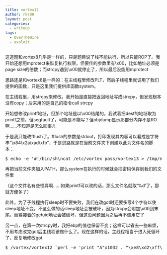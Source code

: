 ```yaml
---
title: vortex12
author: rk700
layout: post
categories:
  - writeup
tags:
  - OverTheWire
  - exploit
---
```

这道题和vortex8几乎是一样的，只是题目说了栈不能执行，所以只能ROP了。我开始还想用mprotect来恢复执行权限，但要传的参数里有\x00，比如地址必须是page size的倍数；而strcpy遇到\x00就停止了，所以最后没能用mprotect

思路还是和vortex8是一样的：在主线程里修改PLT，然后子线程里就调用了我们提供的函数，只是这里我们提供库函数system。

在主线程里，用strcpy来修改。我开始是直接把返回地址写成strcpy，但发现根本没有copy；后来用的是自己的指令call strcpy

开始想修改printf地址，但那个地址是以\x00结尾的，我试着把dest的地址取为printf之前，但segfault了，可能是不能写？但objdump显示那部分内存不是RO啊……不知道是怎么回事儿

于是我只能改fflush了。fflush的参数是stdout，打印发现其内容可以看成是字符串&#8221;\x84\x2a\xad\xfb&#8221;，于是思路就是在当前文件夹下创建以此为文件名的脚本： 

<pre>$ echo -e '#!/bin/sh\ncat /etc/vortex_pass/vortex13 > /tmp/nabla/123' > `perl -e 'print "\x84\x2a\xad\xfb"'`</pre>

再把当前文件夹加入PATH，那么system在执行的时候就会把密码保存到我们的文件里

（这个文件名有些怪异啊……如果printf可以改的话，那么文件名就取&#8217;%d&#8217;了，那就方便多了）

此外，为了子线程执行sleep时不要失败，我们在改got时还要多写4个字符以使sleep地址不变，不这么做的话sleep地址会被破坏，因为strcpy会附加\x00到末尾。而紧接着的getuid地址会被破坏，但这没问题因为之后再不调用它了

另一点，在第一次strcpy时，我把ebp的值也保留不变；这样可以省去一些麻烦，不用考虑改完got后主线程该做什么了。现在这样的话，主线程相当于进入死循环了，反复地修改got 

<pre>$ /vortex/vortex12 `perl -e 'print "A"x1032 . "\xe8\xd2\xff\xff" . "\x19\x86\x04\x08" . "\x04\xa0\x04\x08" . "\xf8\xd2\xff\xff" . "\x30\x2e\xfc\xf7\xd0\x48\xec\xf7"'`</pre>
